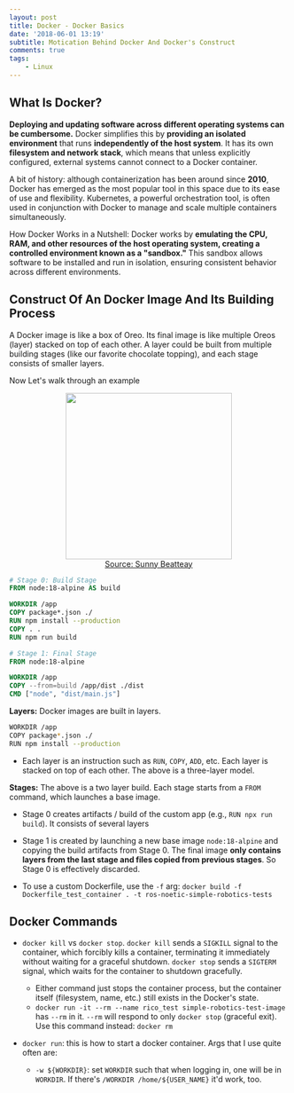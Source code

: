 ```yaml
---
layout: post
title: Docker - Docker Basics
date: '2018-06-01 13:19'
subtitle: Motication Behind Docker And Docker's Construct
comments: true
tags:
    - Linux
---
```


## What Is Docker?

**Deploying and updating software across different operating systems can be cumbersome.** Docker simplifies this by **providing an isolated environment** that runs **independently of the host system**. It has its own **filesystem and network stack**, which means that unless explicitly configured, external systems cannot connect to a Docker container.

A bit of history: although containerization has been around since **2010**, Docker has emerged as the most popular tool in this space due to its ease of use and flexibility. Kubernetes, a powerful orchestration tool, is often used in conjunction with Docker to manage and scale multiple containers simultaneously.

How Docker Works in a Nutshell: Docker works by **emulating the CPU, RAM, and other resources of the host operating system, creating a controlled environment known as a "sandbox."** This sandbox allows software to be installed and run in isolation, ensuring consistent behavior across different environments.

## Construct Of An Docker Image And Its Building Process

A Docker image is like a box of Oreo. Its final image is like multiple Oreos (layer) stacked on top of each other. A layer could be built from multiple building stages (like our favorite chocolate topping), and each stage consists of smaller layers.

Now Let's walk through an example

<div style="text-align: center;">
<p align="center">
    <figure>
        <img src="https://github.com/user-attachments/assets/dd3fa345-6311-4975-b33f-349e122373fb" height="300" alt=""/>
        <figcaption><a href="https://betterprogramming.pub/container-images-are-like-cakes-ba9040cf18e9">Source: Sunny Beatteay</a></figcaption>
    </figure>
</p>
</div>

```dockerfile
# Stage 0: Build Stage
FROM node:18-alpine AS build

WORKDIR /app
COPY package*.json ./
RUN npm install --production
COPY . .
RUN npm run build

# Stage 1: Final Stage
FROM node:18-alpine

WORKDIR /app
COPY --from=build /app/dist ./dist
CMD ["node", "dist/main.js"]
```

**Layers:** Docker images are built in layers. 

```bash
WORKDIR /app
COPY package*.json ./
RUN npm install --production
```

- Each layer is an instruction such as `RUN`, `COPY`, `ADD`, etc. Each layer is stacked on top of each other. The above is a three-layer model.

**Stages:** The above is a two layer build. Each stage starts from a `FROM` command, which launches a base image.

- Stage 0 creates artifacts / build of the custom app (e.g., `RUN npx run build`). It consists of several layers
- Stage 1 is created by launching a new base image `node:18-alpine` and copying the build artifacts from Stage 0. The final image **only contains layers from the last stage and files copied from previous stages**. So Stage 0 is effectively discarded.

- To use a custom Dockerfile, use the `-f` arg: `docker build -f Dockerfile_test_container . -t ros-noetic-simple-robotics-tests`

## Docker Commands

- `docker kill` vs `docker stop`. `docker kill` sends a `SIGKILL` signal to the container, which forcibly kills a container, terminating it immediately without waiting for a graceful shutdown. `docker stop` sends a `SIGTERM` signal, which waits for the container to shutdown gracefully.

    - Either command just stops the container process, but the container itself (filesystem, name, etc.) still exists in the Docker's state.
    - `docker run -it --rm --name rico_test simple-robotics-test-image` has `--rm` in it. `--rm` will respond to only `docker stop` (graceful exit). Use this command instead: `docker rm`

- `docker run`: this is how to start a docker container. Args that I use quite often are:
    - `-w ${WORKDIR}`: set `WORKDIR` such that when logging in, one will be in `WORKDIR`. If there's `/WORKDIR /home/${USER_NAME}` it'd work, too.
